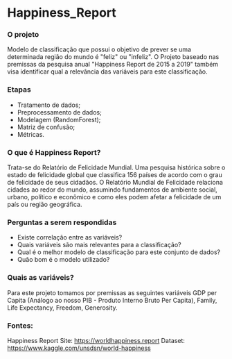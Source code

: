 # Happiness_Report

### O projeto
Modelo de classificação que possui o objetivo de prever se uma determinada região do mundo é "feliz" ou "infeliz". O Projeto baseado nas premissas da pesquisa anual "Happiness Report de 2015 a 2019" também visa identificar qual a relevância das variáveis para este classificação. 

### Etapas
- Tratamento de dados;
- Preprocessamento de dados;
- Modelagem (RandomForest);
- Matriz de confusão;
- Métricas.


### O que é Happiness Report?
Trata-se do Relatório de Felicidade Mundial. Uma pesquisa histórica sobre o estado de felicidade global que classifica 156 países de acordo com o grau de felicidade de seus cidadãos. 
O Relatório Mundial de Felicidade relaciona cidades ao redor do mundo, assumindo fundamentos de ambiente social, urbano, político e econômico e como eles podem afetar a felicidade de um país ou região geográfica.

### Perguntas a serem respondidas
- Existe correlação entre as variáveis? 
- Quais variáveis são mais relevantes para a classificação? 
- Qual é o melhor modelo de classificação para este conjunto de dados? 
- Quão bom é o modelo utilizado? 

### Quais as variáveis?
Para este projeto tomamos por premissas as seguintes variáveis GDP per Capita (Análogo ao nosso PIB - Produto Interno Bruto Per Capita), Family, Life Expectancy, Freedom, Generosity.

### Fontes:
Happiness Report Site: https://worldhappiness.report
Dataset: https://www.kaggle.com/unsdsn/world-happiness
